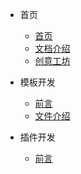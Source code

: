- 首页
  - [首页](http://docs.swap.ccdalao.cn/)
  - [文档介绍](README.md)
  - [创意工坊](IN/INDEX/创意工坊.md)
  
- 模板开发
  - [前言](IN/VIEW/关于模板.md)
  - [文件介绍](IN/VIEW/模板文件介绍.md)
  
- 插件开发
  - [前言](IN/PUG/关于插件.md)

